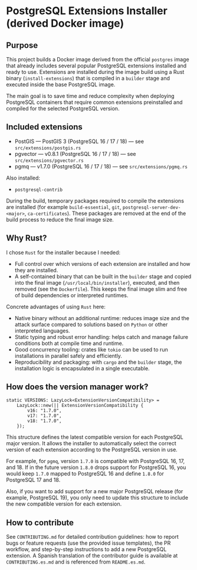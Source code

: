 # PostgreSQL Extensions Installer (derived Docker image)

## Purpose

This project builds a Docker image derived from the official `postgres` image that already includes several popular PostgreSQL extensions installed and ready to use. Extensions are installed during the image build using a Rust binary (`install-extensions`) that is compiled in a `builder` stage and executed inside the base PostgreSQL image.

The main goal is to save time and reduce complexity when deploying PostgreSQL containers that require common extensions preinstalled and compiled for the selected PostgreSQL version.

## Included extensions

- PostGIS — PostGIS 3 (PostgreSQL 16 / 17 / 18) — see `src/extensions/postgis.rs`
- pgvector — v0.8.1 (PostgreSQL 16 / 17 / 18) — see `src/extensions/pgvector.rs`
- pgmq — v1.7.0 (PostgreSQL 16 / 17 / 18) — see `src/extensions/pgmq.rs`

Also installed:

- `postgresql-contrib`

During the build, temporary packages required to compile the extensions are installed (for example `build-essential`, `git`, `postgresql-server-dev-<major>`, `ca-certificates`). These packages are removed at the end of the build process to reduce the final image size.

## Why Rust?

I chose `Rust` for the installer because I needed:

- Full control over which versions of each extension are installed and how they are installed.
- A self-contained binary that can be built in the `builder` stage and copied into the final image (`/usr/local/bin/installer`), executed, and then removed (see the `Dockerfile`). This keeps the final image slim and free of build dependencies or interpreted runtimes.

Concrete advantages of using `Rust` here:

- Native binary without an additional runtime: reduces image size and the attack surface compared to solutions based on `Python` or other interpreted languages.
- Static typing and robust error handling: helps catch and manage failure conditions both at compile time and runtime.
- Good concurrency tooling: crates like `tokio` can be used to run installations in parallel safely and efficiently.
- Reproducibility and packaging: with `cargo` and the `builder` stage, the installation logic is encapsulated in a single executable.

## How does the version manager work?

```/dev/null/versions.rs#L1-9
static VERSIONS: LazyLock<ExtensionVersionCompatibility> =
    LazyLock::new(|| ExtensionVersionCompatibility {
        v16: "1.7.0",
        v17: "1.7.0",
        v18: "1.7.0",
    });
```

This structure defines the latest compatible version for each PostgreSQL major version. It allows the installer to automatically select the correct version of each extension according to the PostgreSQL version in use.

For example, for `pgmq`, version `1.7.0` is compatible with PostgreSQL 16, 17, and 18. If in the future version `1.8.0` drops support for PostgreSQL 16, you would keep `1.7.0` mapped to PostgreSQL 16 and define `1.8.0` for PostgreSQL 17 and 18.

Also, if you want to add support for a new major PostgreSQL release (for example, PostgreSQL 19), you only need to update this structure to include the new compatible version for each extension.

## How to contribute

See `CONTRIBUTING.md` for detailed contribution guidelines: how to report bugs or feature requests (use the provided issue templates), the PR workflow, and step-by-step instructions to add a new PostgreSQL extension. A Spanish translation of the contributor guide is available at `CONTRIBUTING.es.md` and is referenced from `README.es.md`.
